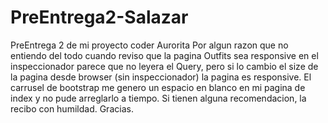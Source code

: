 # PreEntrega2-Salazar
PreEntrega 2 de mi proyecto coder Aurorita
Por algun razon que no entiendo del todo cuando reviso que la pagina Outfits sea responsive en el inspeccionador parece que no leyera el Query, pero si lo cambio el size de la pagina desde browser (sin inspeccionador) la pagina es responsive. El carrusel de bootstrap me genero un espacio en blanco en mi pagina de index y no pude arreglarlo a tiempo. Si tienen alguna recomendacion, la recibo con humildad. 
Gracias.
